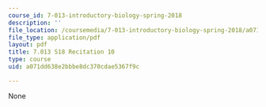 ```yaml
---
course_id: 7-013-introductory-biology-spring-2018
description: ''
file_location: /coursemedia/7-013-introductory-biology-spring-2018/a071dd638e2bbbe8dc370cdae5367f9c_MIT7_013s18R10Q.pdf
file_type: application/pdf
layout: pdf
title: 7.013 S18 Recitation 10
type: course
uid: a071dd638e2bbbe8dc370cdae5367f9c

---
```

None